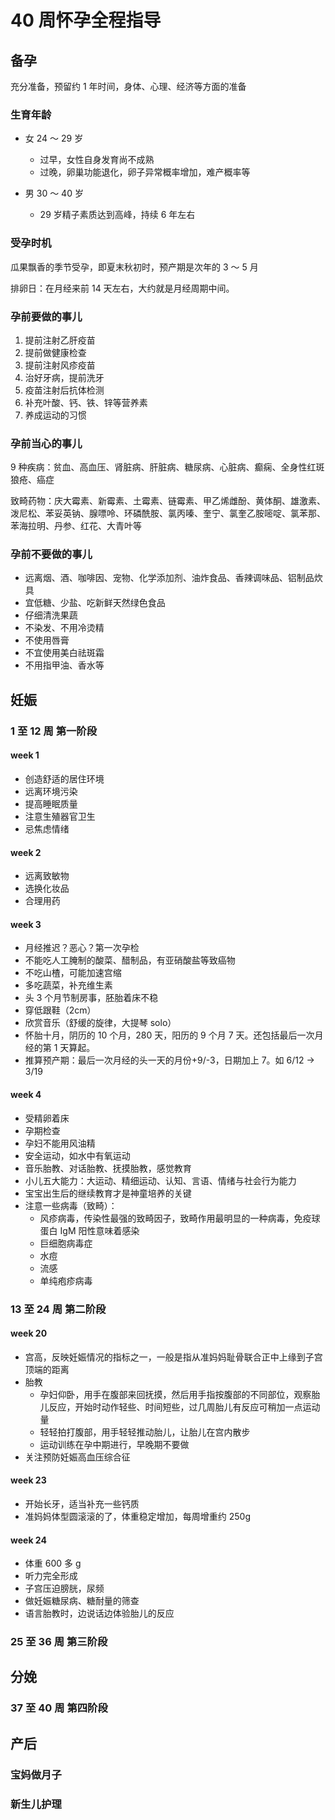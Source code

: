 # 40 周怀孕全程指导

## 备孕

充分准备，预留约 1 年时间，身体、心理、经济等方面的准备

### 生育年龄

- 女 24 ～ 29 岁

  - 过早，女性自身发育尚不成熟
  - 过晚，卵巢功能退化，卵子异常概率增加，难产概率等

- 男 30 ～ 40 岁

  - 29 岁精子素质达到高峰，持续 6 年左右

### 受孕时机

瓜果飘香的季节受孕，即夏末秋初时，预产期是次年的 3 ～ 5 月

排卵日：在月经来前 14 天左右，大约就是月经周期中间。

### 孕前要做的事儿

1. 提前注射乙肝疫苗
2. 提前做健康检查
3. 提前注射风疹疫苗
4. 治好牙病，提前洗牙
5. 疫苗注射后抗体检测
6. 补充叶酸、钙、铁、锌等营养素
7. 养成运动的习惯

### 孕前当心的事儿

9 种疾病：贫血、高血压、肾脏病、肝脏病、糖尿病、心脏病、癫痫、全身性红斑狼疮、癌症

致畸药物：庆大霉素、新霉素、土霉素、链霉素、甲乙烯雌酚、黄体酮、雄激素、泼尼松、苯妥英钠、腺嘌呤、环磷酰胺、氯丙嗪、奎宁、氯奎乙胺嘧啶、氯苯那、苯海拉明、丹参、红花、大青叶等

### 孕前不要做的事儿

- 远离烟、酒、咖啡因、宠物、化学添加剂、油炸食品、香辣调味品、铝制品炊具
- 宜低糖、少盐、吃新鲜天然绿色食品
- 仔细清洗果蔬
- 不染发、不用冷烫精
- 不使用唇膏
- 不宜使用美白祛斑霜
- 不用指甲油、香水等

## 妊娠

### 1 至 12 周 第一阶段

#### week 1

- 创造舒适的居住环境
- 远离环境污染
- 提高睡眠质量
- 注意生殖器官卫生
- 忌焦虑情绪

#### week 2

- 远离致敏物
- 选换化妆品
- 合理用药

#### week 3

- 月经推迟？恶心？第一次孕检
- 不能吃人工腌制的酸菜、醋制品，有亚硝酸盐等致癌物
- 不吃山楂，可能加速宫缩
- 多吃蔬菜，补充维生素
- 头 3 个月节制房事，胚胎着床不稳
- 穿低跟鞋（2cm）
- 欣赏音乐（舒缓的旋律，大提琴 solo）
- 怀胎十月，阴历的 10 个月，280 天，阳历的 9 个月 7 天。还包括最后一次月经的第 1 天算起。
- 推算预产期：最后一次月经的头一天的月份+9/-3，日期加上 7。如 6/12 -> 3/19

#### week 4

- 受精卵着床
- 孕期检查
- 孕妇不能用风油精
- 安全运动，如水中有氧运动
- 音乐胎教、对话胎教、抚摸胎教，感觉教育
- 小儿五大能力：大运动、精细运动、认知、言语、情绪与社会行为能力
- 宝宝出生后的继续教育才是神童培养的关键
- 注意一些病毒（致畸）：
  - 风疹病毒，传染性最强的致畸因子，致畸作用最明显的一种病毒，免疫球蛋白 IgM 阳性意味着感染
  - 巨细胞病毒症
  - 水痘
  - 流感
  - 单纯疱疹病毒

### 13 至 24 周 第二阶段

#### week 20

- 宫高，反映妊娠情况的指标之一，一般是指从准妈妈耻骨联合正中上缘到子宫顶端的距离
- 胎教
  - 孕妇仰卧，用手在腹部来回抚摸，然后用手指按腹部的不同部位，观察胎儿反应，开始时动作轻些、时间短些，过几周胎儿有反应可稍加一点运动量
  - 轻轻拍打腹部，用手轻轻推动胎儿，让胎儿在宫内散步
  - 运动训练在孕中期进行，早晚期不要做
- 关注预防妊娠高血压综合征

#### week 23

- 开始长牙，适当补充一些钙质
- 准妈妈体型圆滚滚的了，体重稳定增加，每周增重约 250g

#### week 24

- 体重 600 多 g
- 听力完全形成
- 子宫压迫膀胱，尿频
- 做妊娠糖尿病、糖耐量的筛查
- 语言胎教时，边说话边体验胎儿的反应

### 25 至 36 周 第三阶段

## 分娩

### 37 至 40 周 第四阶段

## 产后

### 宝妈做月子

### 新生儿护理
